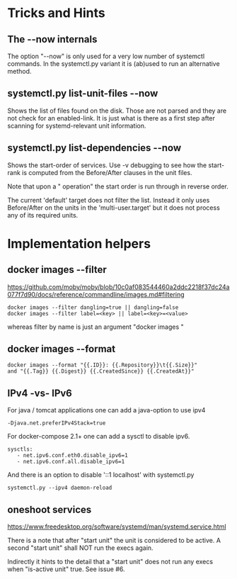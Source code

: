 # Tricks and Hints

## The --now internals

The option "--now" is only used for a very low number
of systemctl commands. In the systemctl.py variant
it is (ab)used to run an alternative method.

## systemctl.py list-unit-files --now

Shows the list of files found on the disk. Those are
not parsed and they are not check for an enabled-link.
It is just what is there as a first step after scanning
for systemd-relevant unit information.

## systemctl.py list-dependencies --now

Shows the start-order of services. Use -v debugging to 
see how the start-rank is computed from the Before/After 
clauses in the unit files.

Note that upon a "<stop> operation" the start order is
run through in reverse order.

The current 'default' target does not filter the list.
Instead it only uses Before/After on the units in the
'multi-user.target' but it does not process any of
its required units.

# Implementation helpers

## docker images --filter

https://github.com/moby/moby/blob/10c0af083544460a2ddc2218f37dc24a077f7d90/docs/reference/commandline/images.md#filtering

    docker images --filter dangling=true || dangling=false
    docker images --filter label=<key> || label=<key>=<value>

whereas filter by name is just an argument "docker images <name>"

## docker images --format

    docker images --format "{{.ID}}: {{.Repository}}\t{{.Size}}"
    and "{{.Tag}} {{.Digest}} {{.CreatedSince}} {{.CreatedAt}}"

## IPv4 -vs- IPv6

For java / tomcat applications one can add a java-option to use ipv4

    -Djava.net.preferIPv4Stack=true

For docker-compose 2.1+ one can add a sysctl to disable ipv6.

    sysctls:
       - net.ipv6.conf.eth0.disable_ipv6=1
       - net.ipv6.conf.all.disable_ipv6=1

And there is an option to disable '::1 localhost' with systemctl.py

    systemctl.py --ipv4 daemon-reload

## oneshoot services

https://www.freedesktop.org/software/systemd/man/systemd.service.html

There is a note that after "start unit" the unit is considered to be
active. A second "start unit" shall NOT run the execs again.

Indirectly it hints to the detail that a "start unit" does not run
any execs when "is-active unit" true. See issue #6.


